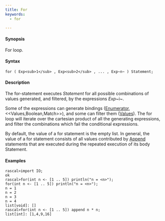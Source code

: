 ```yaml
---
title: For
keywords:
  - for

---
```


#### Synopsis

For loop.

#### Syntax

`for ( Exp<sub>1</sub> , Exp<sub>2</sub> , ... , Exp~n~ ) Statement;`

#### Description

The for-statement executes _Statement_ for all possible combinations of values generated, and filtered, by the expressions _Exp_~i~.

Some of the expressions can generate bindings ([Enumerator](../../../Rascal/Expressions/Comprehensions/Enumerator), <<Values,Boolean,Match>>), and some can filter them ([Values](../../../Rascal/Expressions/Values)). 
The for loop will iterate over the cartesian product of all the generating expressions, and filter the combinations which fail the conditional expressions. 

By default, the value of a for statement is the empty list. In general, 
the value of a for statement consists of all values contributed by [Append](../../../Rascal/Statements/Append) statements that are executed during the repeated execution of its body Statement.

#### Examples


```rascal-shell
rascal>import IO;
ok
rascal>for(int n <- [1 .. 5]) println("n = <n>");
for(int n <- [1 .. 5]) println("n = <n>");
n = 1
n = 2
n = 3
n = 4
list[void]: []
rascal>for(int n <- [1 .. 5]) append n * n;
list[int]: [1,4,9,16]
```


